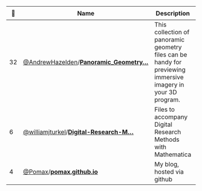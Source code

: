 |:star2: | Name | Description | 🌍|
|---|---|---|---|
|32|[@AndrewHazelden](https://github.com/AndrewHazelden)/[**Panoramic_Geometry…**](https://github.com/AndrewHazelden/Panoramic_Geometry_Collection)|This collection of panoramic geometry files can be handy for previewing immersive imagery in your 3D program.||
|6|[@williamjturkel](https://github.com/williamjturkel)/[**Digital-Research-M…**](https://github.com/williamjturkel/Digital-Research-Methods)|Files to accompany Digital Research Methods with Mathematica|[:arrow_upper_right:](http://williamjturkel.net/digital-research-methods-with-mathematica/)|
|4|[@Pomax](https://github.com/Pomax)/[**pomax.github.io**](https://github.com/Pomax/pomax.github.io)|My blog, hosted via github||

